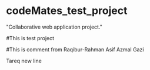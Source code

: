 # codeMates_test_project
"Collaborative web application project."

#This is test project 

#This is comment from Raqibur-Rahman
Asif
Azmal Gazi

Tareq new line
